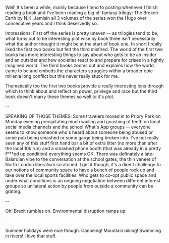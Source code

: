 Well! It's been a while, mainly because I tend to posting whenever I finish reading a book and I've been reading a big ol' fantasy trilogy: The Broken Earth by N.K. Jemisin all 3 volumes of the series won the Hugo over consecutive years and I think deservedly so.

Impressions: First off the series is pretty uneven -- as trilogies tend to be, what turns out to be interesting plot wise by book three isn't necessarily what the author thought it might be at the start of book one. In short I really liked the first two books but felt the third misfired. The world of the first two books has more interesting things to say about who gets to be an insider and an outsider and how societies react to and prepare for crises in a tightly imagined world. The third books zooms out and explains how the world came to be and embeds the characters struggles within a broader epic millenia long conflict but this never really stuck for me.

Thematically too the first two books provide a really interesting lens through which to think about and reflect on power, privlege and race but the  third book doesn't marry these themes so well to it's plot.

--

SPEAKING OF THOSE THEMES: Some travelers moved in to Priory Park on Monday evening precipitating much wailing and gnashing of teeth on local social media channels and the school What's App groups -- everyone seems to know someone who's heard about someone being abused or some pub being smashed or some garge being broken into. I've not really seen any of this stuff first hand bar a bit of extra litter (no more than after the local 10k run) and a smashed phone booth (that was already in a pretty f***ed up condition) everything seems OK. There was definately a late-Balardian vibe to the conversation at the school gates, the thin veneer of North London liberalism scratched. I get it though, it's a direct challenge to our notions of community space to have a bunch of people rock up and take over the local sports facilities. Who gets to co-opt public space and under what conditions is an ongoing negotiation between different interest groups so unilateral action by people from outside a community can be grating.

--

Oh! Brexit rumbles on. Environmental disruption ramps up.

--

Summer holidays were nice though. Canoeing! Mountain biking! Swimming in rivers! I love that stuff.
